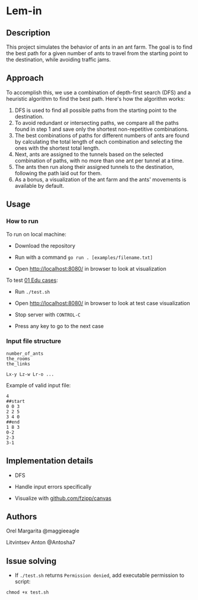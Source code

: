 # Lem-in

## Description
This project simulates the behavior of ants in an ant farm. The goal is to find the best path for a given number of ants to travel from the starting point to the destination, while avoiding traffic jams.

## Approach
To accomplish this, we use a combination of depth-first search (DFS) and a heuristic algorithm to find the best path. Here's how the algorithm works:

1. DFS is used to find all possible paths from the starting point to the destination.
2. To avoid redundant or intersecting paths, we compare all the paths found in step 1 and save only the shortest non-repetitive combinations.
3. The best combinations of paths for different numbers of ants are found by calculating the total length of each combination and selecting the ones with the shortest total length.
4. Next, ants are assigned to the tunnels based on the selected combination of paths, with no more than one ant per tunnel at a time.
5. The ants then run along their assigned tunnels to the destination, following the path laid out for them.
6. As a bonus, a visualization of the ant farm and the ants' movements is available by default.
  

## Usage

### How to run

To run on local machine:

- Download the repository

- Run with a command `go run . [examples/filename.txt]`

- Open [http://localhost:8080/](http://localhost:8080/) in browser to look at visualization

To test [01 Edu cases](https://github.com/01-edu/public/tree/master/subjects/lem-in/audit):

- Run `./test.sh`

- Open [http://localhost:8080/](http://localhost:8080/) in browser to look at test case visualization

- Stop server with `CONTROL-C`

- Press any key to go to the next case

### Input file structure

```
number_of_ants
the_rooms
the_links

Lx-y Lz-w Lr-o ...
```

Example of valid input file:

```
4
##start
0 0 3
2 2 5
3 4 0
##end
1 8 3
0-2
2-3
3-1
```


## Implementation details

- DFS

- Handle input errors specifically

- Visualize with [github.com/fzipp/canvas](github.com/fzipp/canvas)


## Authors
  
Orel Margarita @maggieeagle

Litvintsev Anton @Antosha7


## Issue solving

- If `./test.sh` returns `Permission denied`, add executable permission to script:

 ```
 chmod +x test.sh
 ```


